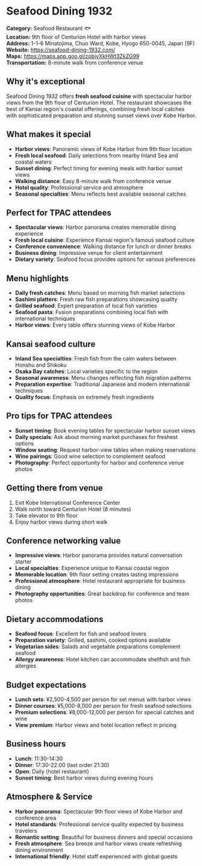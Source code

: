 # Seafood Dining 1932

**Category:** Seafood Restaurant 🐟  
**Location:** 9th floor of Centurion Hotel with harbor views  
**Address:** 1-1-6 Minatojima, Chuo Ward, Kobe, Hyogo 650-0045, Japan (9F)  
**Website:** https://seafood-dining-1932.com/  
**Maps:** https://maps.app.goo.gl/zpbjvXkHWt3ZkZG99  
**Transportation:** 8-minute walk from conference venue  

## Why it's exceptional

Seafood Dining 1932 offers **fresh seafood cuisine** with spectacular harbor views from the 9th floor of Centurion Hotel. The restaurant showcases the best of Kansai region's coastal offerings, combining fresh local catches with sophisticated preparation and stunning sunset views over Kobe Harbor.

## What makes it special

- **Harbor views**: Panoramic views of Kobe Harbor from 9th floor location
- **Fresh local seafood**: Daily selections from nearby Inland Sea and coastal waters
- **Sunset dining**: Perfect timing for evening meals with harbor sunset views
- **Walking distance**: Easy 8-minute walk from conference venue
- **Hotel quality**: Professional service and atmosphere
- **Seasonal specialties**: Menu reflects best available seasonal catches

## Perfect for TPAC attendees

- **Spectacular views**: Harbor panorama creates memorable dining experience
- **Fresh local cuisine**: Experience Kansai region's famous seafood culture
- **Conference convenience**: Walking distance for lunch or dinner breaks
- **Business dining**: Impressive venue for client entertainment
- **Dietary variety**: Seafood focus provides options for various preferences

## Menu highlights

- **Daily fresh catches**: Menu based on morning fish market selections
- **Sashimi platters**: Fresh raw fish preparations showcasing quality
- **Grilled seafood**: Expert preparation of local fish varieties
- **Seafood pasta**: Fusion preparations combining local fish with international techniques
- **Harbor views**: Every table offers stunning views of Kobe Harbor

## Kansai seafood culture

- **Inland Sea specialties**: Fresh fish from the calm waters between Honshu and Shikoku
- **Osaka Bay catches**: Local varieties specific to the region
- **Seasonal awareness**: Menu changes reflecting fish migration patterns
- **Preparation expertise**: Traditional Japanese and modern international techniques
- **Quality focus**: Emphasis on extremely fresh ingredients

## Pro tips for TPAC attendees

- **Sunset timing**: Book evening tables for spectacular harbor sunset views
- **Daily specials**: Ask about morning market purchases for freshest options
- **Window seating**: Request harbor-view tables when making reservations
- **Wine pairings**: Good wine selection to complement seafood
- **Photography**: Perfect opportunity for harbor and conference venue photos

## Getting there from venue

1. Exit Kobe International Conference Center
2. Walk north toward Centurion Hotel (8 minutes)
3. Take elevator to 9th floor
4. Enjoy harbor views during short walk

## Conference networking value

- **Impressive views**: Harbor panorama provides natural conversation starter
- **Local specialties**: Experience unique to Kansai coastal region
- **Memorable location**: 9th floor setting creates lasting impressions
- **Professional atmosphere**: Hotel restaurant appropriate for business dining
- **Photography opportunities**: Great backdrop for conference and team photos

## Dietary accommodations

- **Seafood focus**: Excellent for fish and seafood lovers
- **Preparation variety**: Grilled, sashimi, cooked options available
- **Vegetarian sides**: Salads and vegetable preparations complement seafood
- **Allergy awareness**: Hotel kitchen can accommodate shellfish and fish allergies

## Budget expectations

- **Lunch sets**: ¥2,500-4,500 per person for set menus with harbor views
- **Dinner courses**: ¥5,000-8,000 per person for fresh seafood selections
- **Premium selections**: ¥8,000-12,000 per person for special catches and wine
- **View premium**: Harbor views and hotel location reflect in pricing

## Business hours

- **Lunch**: 11:30-14:30
- **Dinner**: 17:30-22:00 (last order 21:30)
- **Open**: Daily (hotel restaurant)
- **Sunset timing**: Best harbor views during evening hours

## Atmosphere & Service

- **Harbor panorama**: Spectacular 9th floor views of Kobe Harbor and conference area
- **Hotel standards**: Professional service quality expected by business travelers
- **Romantic setting**: Beautiful for business dinners and special occasions
- **Fresh atmosphere**: Sea breeze and harbor views create refreshing dining environment
- **International friendly**: Hotel staff experienced with global guests